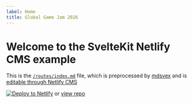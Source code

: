 ```yaml
---
label: Home
title: Global Game Jam 2026
---
```


<script>
    import Counter from '../components/Counter.svelte';
</script>

# Welcome to the SvelteKit Netlify CMS example

This is the [`/routes/index.md`](https://github.com/buhrmi/sveltekit-netlify-cms/blob/main/src/routes/index.md) file, which is preprocessed by [mdsvex](https://mdsvex.com) and is <a href="https://sveltekit-netlify-cms.netlify.app/admin/#/" target="_blank">editable through Netlify CMS</a>

[![Deploy to Netlify](https://www.netlify.com/img/deploy/button.svg)](https://app.netlify.com/start/deploy?repository=https://github.com/buhrmi/sveltekit-netlify-cms&amp;stack=cms) or [view repo](https://github.com/buhrmi/sveltekit-netlify-cms)

<Counter />